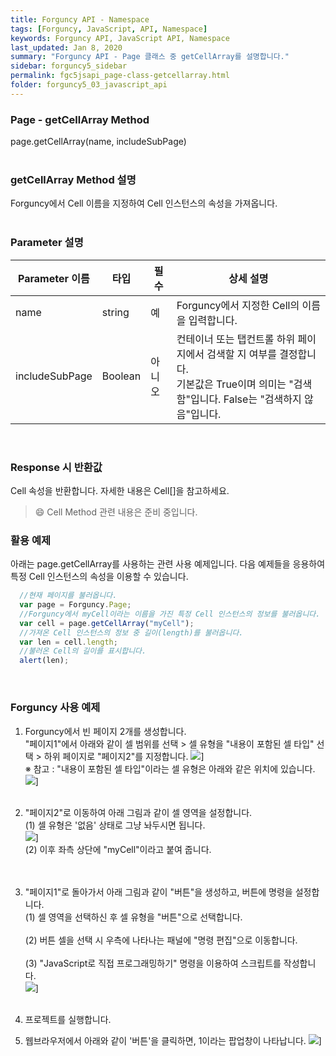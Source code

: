 ```yaml
---
title: Forguncy API - Namespace
tags: [Forguncy, JavaScript, API, Namespace]
keywords: Forguncy API, JavaScript API, Namespace
last_updated: Jan 8, 2020
summary: "Forguncy API - Page 클래스 중 getCellArray를 설명합니다."
sidebar: forguncy5_sidebar
permalink: fgc5jsapi_page-class-getcellarray.html
folder: forguncy5_03_javascript_api
---
```


### Page - getCellArray Method
page.getCellArray(name, includeSubPage)
<br /><br />

### getCellArray Method 설명
Forguncy에서 Cell 이름을 지정하여 Cell 인스턴스의 속성을 가져옵니다.
<br /><br />

### Parameter 설명

| Parameter 이름 | 타입 | 필수 | 상세 설명 |
| --- | --- | --- | --- |
| name | string | 예 | Forguncy에서 지정한 Cell의 이름을 입력합니다. |
| includeSubPage | Boolean | 아니오 | 컨테이너 또는 탭컨트롤 하위 페이지에서 검색할 지 여부를 결정합니다. <br />기본값은 True이며 의미는 "검색함"입니다. False는 "검색하지 않음"입니다. |

<br />

### Response 시 반환값
Cell 속성을 반환합니다. 자세한 내용은 Cell[]을 참고하세요.

> 😄 Cell Method 관련 내용은 준비 중입니다.

<!-- <br /><br /> 위 memo를 삭제할 때 comment 제거 -->

### 활용 예제
아래는 page.getCellArray를 사용하는 관련 사용 예제입니다. 다음 예제들을 응용하여 특정 Cell 인스턴스의 속성을 이용할 수 있습니다.
<br />

~~~javascript
  //현재 페이지를 불러옵니다.
  var page = Forguncy.Page;
  //Forguncy에서 myCell이라는 이름을 가진 특정 Cell 인스턴스의 정보를 불러옵니다.
  var cell = page.getCellArray("myCell");
  //가져온 Cell 인스턴스의 정보 중 길이(length)를 불러옵니다.
  var len = cell.length;
  //불러온 Cell의 길이를 표시합니다.
  alert(len);
~~~

<br />

### Forguncy 사용 예제

1. Forguncy에서 빈 페이지 2개를 생성합니다. <br />
    "페이지1"에서 아래와 같이 셀 범위를 선택 > 셀 유형을 "내용이 포함된 셀 타입" 선택 > 하위 페이지로 "페이지2"를 지정합니다.
    ![]({{site.url}}/images/forguncy5/ex-ss_page-getcellarray02.png)]
    <br />
    ※ 참고 : "내용이 포함된 셀 타입"이라는 셀 유형은 아래와 같은 위치에 있습니다.<br />
    ![]({{site.url}}/images/forguncy5/ex-ss_page-getcellarray01.png)]
    <br /><br />
2. "페이지2"로 이동하여 아래 그림과 같이 셀 영역을 설정합니다. <br />
    (1) 셀 유형은 '없음' 상태로 그냥 놔두시면 됩니다.<br />
    ![]({{site.url}}/images/forguncy5/ex-ss_page-getcellarray03.png)]
    <br />
    (2) 이후 좌측 상단에 "myCell"이라고 붙여 줍니다.<br />
    <br /><br />
3. "페이지1"로 돌아가서 아래 그림과 같이 "버튼"을 생성하고, 버튼에 명령을 설정합니다.<br />
    (1) 셀 영역을 선택하신 후 셀 유형을 "버튼"으로 선택합니다.<br />
    <br />
    (2) 버튼 셀을 선택 시 우측에 나타나는 패널에 "명령 편집"으로 이동합니다.<br />
    <br />
    (3) "JavaScript로 직접 프로그래밍하기" 명령을 이용하여 스크립트를 작성합니다.<br />
    ![]({{site.url}}/images/forguncy5/ex-ss_page-getcellarray04.png)]
    <br /><br />
4. 프로젝트를 실행합니다.

5. 웹브라우저에서 아래와 같이 '버튼'을 클릭하면, 1이라는 팝업창이 나타납니다.
    ![]({{site.url}}/images/forguncy5/ex-ss_page-getcellarray05.png)]

<br /><br />